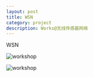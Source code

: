 ```yaml
---
layout: post
title: WSN
category: project
description: Works@无线传感器网络
---
```


WSN
  
 ![workshop](../images/project/wsn_workshop.JPG)
 
 ![workshop](../images/project/wsn_sensors.JPG)
 